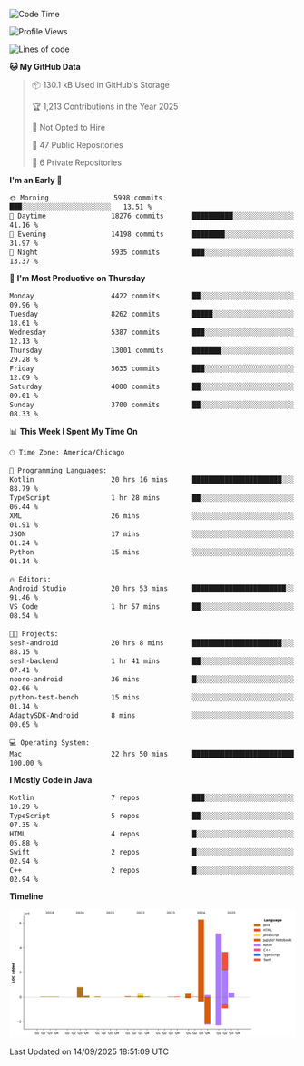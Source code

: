 <!--START_SECTION:waka-->
![Code Time](http://img.shields.io/badge/Code%20Time-1%2C498%20hrs%2046%20mins-blue)

![Profile Views](http://img.shields.io/badge/Profile%20Views-0-blue)

![Lines of code](https://img.shields.io/badge/From%20Hello%20World%20I%27ve%20Written-17.2%20million%20lines%20of%20code-blue)

**🐱 My GitHub Data** 

> 📦 130.1 kB Used in GitHub's Storage 
 > 
> 🏆 1,213 Contributions in the Year 2025
 > 
> 🚫 Not Opted to Hire
 > 
> 📜 47 Public Repositories 
 > 
> 🔑 6 Private Repositories 
 > 
**I'm an Early 🐤** 

```text
🌞 Morning                5998 commits        ███░░░░░░░░░░░░░░░░░░░░░░   13.51 % 
🌆 Daytime                18276 commits       ██████████░░░░░░░░░░░░░░░   41.16 % 
🌃 Evening                14198 commits       ████████░░░░░░░░░░░░░░░░░   31.97 % 
🌙 Night                  5935 commits        ███░░░░░░░░░░░░░░░░░░░░░░   13.37 % 
```
📅 **I'm Most Productive on Thursday** 

```text
Monday                   4422 commits        ██░░░░░░░░░░░░░░░░░░░░░░░   09.96 % 
Tuesday                  8262 commits        █████░░░░░░░░░░░░░░░░░░░░   18.61 % 
Wednesday                5387 commits        ███░░░░░░░░░░░░░░░░░░░░░░   12.13 % 
Thursday                 13001 commits       ███████░░░░░░░░░░░░░░░░░░   29.28 % 
Friday                   5635 commits        ███░░░░░░░░░░░░░░░░░░░░░░   12.69 % 
Saturday                 4000 commits        ██░░░░░░░░░░░░░░░░░░░░░░░   09.01 % 
Sunday                   3700 commits        ██░░░░░░░░░░░░░░░░░░░░░░░   08.33 % 
```


📊 **This Week I Spent My Time On** 

```text
🕑︎ Time Zone: America/Chicago

💬 Programming Languages: 
Kotlin                   20 hrs 16 mins      ██████████████████████░░░   88.79 % 
TypeScript               1 hr 28 mins        ██░░░░░░░░░░░░░░░░░░░░░░░   06.44 % 
XML                      26 mins             ░░░░░░░░░░░░░░░░░░░░░░░░░   01.91 % 
JSON                     17 mins             ░░░░░░░░░░░░░░░░░░░░░░░░░   01.24 % 
Python                   15 mins             ░░░░░░░░░░░░░░░░░░░░░░░░░   01.14 % 

🔥 Editors: 
Android Studio           20 hrs 53 mins      ███████████████████████░░   91.46 % 
VS Code                  1 hr 57 mins        ██░░░░░░░░░░░░░░░░░░░░░░░   08.54 % 

🐱‍💻 Projects: 
sesh-android             20 hrs 8 mins       ██████████████████████░░░   88.15 % 
sesh-backend             1 hr 41 mins        ██░░░░░░░░░░░░░░░░░░░░░░░   07.41 % 
nooro-android            36 mins             █░░░░░░░░░░░░░░░░░░░░░░░░   02.66 % 
python-test-bench        15 mins             ░░░░░░░░░░░░░░░░░░░░░░░░░   01.14 % 
AdaptySDK-Android        8 mins              ░░░░░░░░░░░░░░░░░░░░░░░░░   00.65 % 

💻 Operating System: 
Mac                      22 hrs 50 mins      █████████████████████████   100.00 % 
```

**I Mostly Code in Java** 

```text
Kotlin                   7 repos             ███░░░░░░░░░░░░░░░░░░░░░░   10.29 % 
TypeScript               5 repos             ██░░░░░░░░░░░░░░░░░░░░░░░   07.35 % 
HTML                     4 repos             █░░░░░░░░░░░░░░░░░░░░░░░░   05.88 % 
Swift                    2 repos             █░░░░░░░░░░░░░░░░░░░░░░░░   02.94 % 
C++                      2 repos             █░░░░░░░░░░░░░░░░░░░░░░░░   02.94 % 
```



**Timeline**

![Lines of Code chart](https://raw.githubusercontent.com/phanijsp/phanijsp/main/assets/bar_graph.png)


 Last Updated on 14/09/2025 18:51:09 UTC
<!--END_SECTION:waka-->
